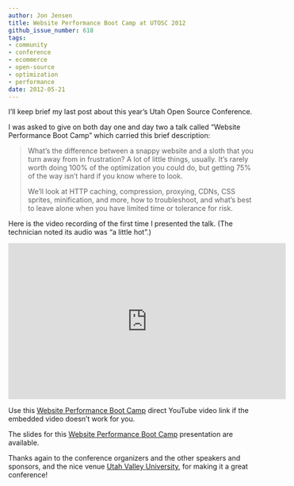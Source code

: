 ```yaml
---
author: Jon Jensen
title: Website Performance Boot Camp at UTOSC 2012
github_issue_number: 618
tags:
- community
- conference
- ecommerce
- open-source
- optimization
- performance
date: 2012-05-21
---
```


I’ll keep brief my last post about this year’s Utah Open Source Conference.

I was asked to give on both day one and day two a talk called “Website Performance Boot Camp” which carried this brief description:

> What’s the difference between a snappy website and a sloth that you turn away from in frustration? A lot of little things, usually. It’s rarely worth doing 100% of the optimization you could do, but getting 75% of the way isn’t hard if you know where to look.
> 
> We’ll look at HTTP caching, compression, proxying, CDNs, CSS sprites, minification, and more, how to troubleshoot, and what’s best to leave alone when you have limited time or tolerance for risk.

Here is the video recording of the first time I presented the talk. (The technician noted its audio was “a little hot”.)

<iframe allowfullscreen="" frameborder="0" height="315" src="https://www.youtube.com/embed/ItkF8V7DzyQ?rel=0" width="560"></iframe>

Use this [Website Performance Boot Camp](https://www.youtube.com/watch?v=ItkF8V7DzyQ) direct YouTube video link if the embedded video doesn’t work for you.

The slides for this [Website Performance Boot Camp](https://jon.endpointdev.com/utosc-2012/website-performance-boot-camp.html) presentation are available.

Thanks again to the conference organizers and the other speakers and sponsors, and the nice venue [Utah Valley University](https://www.uvu.edu/), for making it a great conference!
